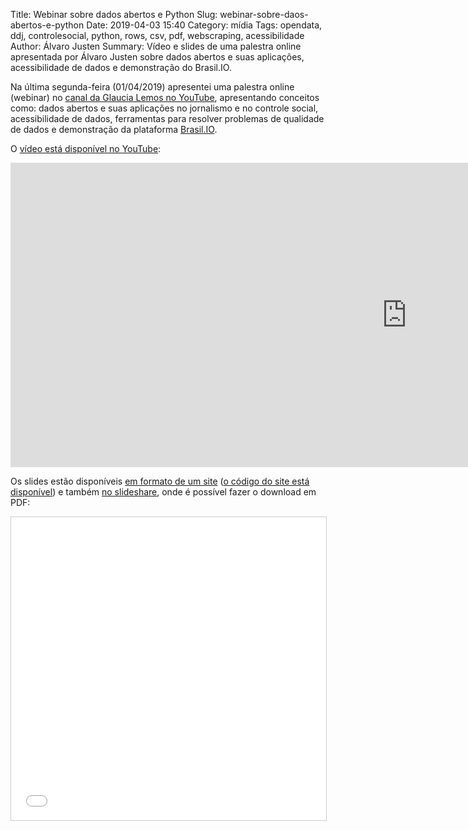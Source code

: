 Title: Webinar sobre dados abertos e Python
Slug: webinar-sobre-daos-abertos-e-python
Date: 2019-04-03 15:40
Category: mídia
Tags: opendata, ddj, controlesocial, python, rows, csv, pdf, webscraping, acessibilidade
Author: Álvaro Justen
Summary: Vídeo e slides de uma palestra online apresentada por Álvaro Justen sobre dados abertos e suas aplicações, acessibilidade de dados e demonstração do Brasil.IO.


Na última segunda-feira (01/04/2019) apresentei uma palestra online (webinar)
no [canal da Glaucia Lemos no
YouTube](https://www.youtube.com/channel/UC2Qzw5aqCBk_z0lWJnumWQQ),
apresentando conceitos como: dados abertos e suas aplicações no jornalismo e no
controle social, acessibilidade de dados,
ferramentas para resolver problemas de qualidade de dados e demonstração da
plataforma [Brasil.IO](https://brasil.io/).

O [vídeo está disponível no
YouTube](https://www.youtube.com/watch?v=1FEYQBmyk2Y):

<iframe width="1267" height="487" src="https://www.youtube.com/embed/1FEYQBmyk2Y" frameborder="0" allow="accelerometer; autoplay; encrypted-media; gyroscope; picture-in-picture" allowfullscreen></iframe>

Os slides estão disponíveis [em formato de um
site](http://bit.ly/turicas-webinar-glaucia) ([o código do site está
disponível](https://github.com/turicas/slides/blob/gh-pages/brasil.io/capiconf2018/webinar-glaucia-lemos.html))
e também [no
slideshare](https://www.slideshare.net/turicas/brasilio-dados-abertos-para-mais-democracia),
onde é possível fazer o download em PDF:

<iframe src="//www.slideshare.net/slideshow/embed_code/key/49M0cuZGqc4995" width="595" height="485" frameborder="0" marginwidth="0" marginheight="0" scrolling="no" style="border:1px solid #CCC; border-width:1px; margin-bottom:5px; max-width: 100%;" allowfullscreen> </iframe>
